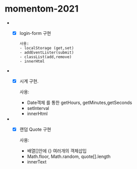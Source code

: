 # momentom-2021
- - [x] login-form 구현

        사용: 
        - localStorage (get,set)
        - addEventLister(submit)
        - classList(add,remove)
        - innerHtml  
  
- - [x]  시계 구현.

        사용: 
        - Date객체 를 통한 getHours, getMinutes,getSeconds 
        - setInterval
        - innerHtml
  
- - [x]  랜덤 Quote 구현

        사용: 
        - 배열[]안에 {} 여러개의 객체삽입
        - Math.floor, Math.random, quote[].length
        - innerText